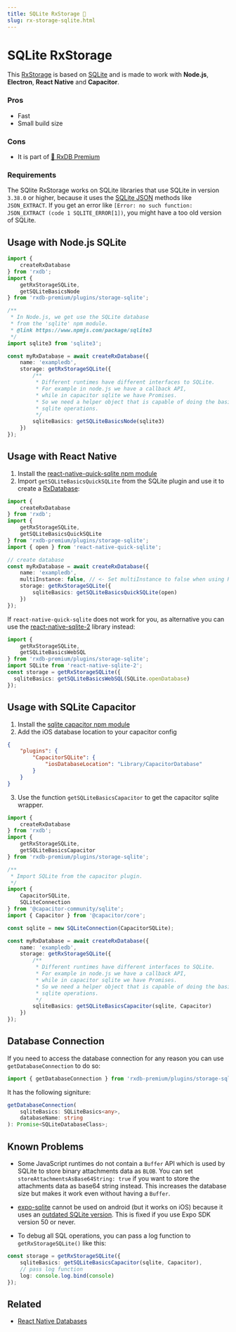```yaml
---
title: SQLite RxStorage 👑
slug: rx-storage-sqlite.html
---
```


# SQLite RxStorage

This [RxStorage](./rx-storage.md) is based on [SQLite](https://www.sqlite.org/index.html) and is made to work with **Node.js**, **Electron**, **React Native** and **Capacitor**.


### Pros

- Fast
- Small build size

### Cons

- It is part of [👑 RxDB Premium](/premium)

### Requirements

The SQlite RxStorage works on SQLite libraries that use SQLite in version `3.38.0` or higher, because it uses the [SQLite JSON](https://www.sqlite.org/json1.html) methods like `JSON_EXTRACT`. If you get an error like `[Error: no such function: JSON_EXTRACT (code 1 SQLITE_ERROR[1])`, you might have a too old version of SQLite.

## Usage with **Node.js SQLite**

```ts
import {
    createRxDatabase
} from 'rxdb';
import {
    getRxStorageSQLite,
    getSQLiteBasicsNode
} from 'rxdb-premium/plugins/storage-sqlite';

/**
 * In Node.js, we get use the SQLite database
 * from the 'sqlite' npm module.
 * @link https://www.npmjs.com/package/sqlite3
 */
import sqlite3 from 'sqlite3';

const myRxDatabase = await createRxDatabase({
    name: 'exampledb',
    storage: getRxStorageSQLite({
        /**
         * Different runtimes have different interfaces to SQLite.
         * For example in node.js we have a callback API,
         * while in capacitor sqlite we have Promises.
         * So we need a helper object that is capable of doing the basic
         * sqlite operations.
         */
        sqliteBasics: getSQLiteBasicsNode(sqlite3)
    })
});
```

## Usage with **React Native**

1. Install the [react-native-quick-sqlite npm module](https://www.npmjs.com/package/react-native-quick-sqlite)
2. Import `getSQLiteBasicsQuickSQLite` from the SQLite plugin and use it to create a [RxDatabase](./rx-database.md):

```ts
import {
    createRxDatabase
} from 'rxdb';
import {
    getRxStorageSQLite,
    getSQLiteBasicsQuickSQLite
} from 'rxdb-premium/plugins/storage-sqlite';
import { open } from 'react-native-quick-sqlite';

// create database
const myRxDatabase = await createRxDatabase({
    name: 'exampledb',
    multiInstance: false, // <- Set multiInstance to false when using RxDB in React Native
    storage: getRxStorageSQLite({
        sqliteBasics: getSQLiteBasicsQuickSQLite(open)
    })
});
```

If `react-native-quick-sqlite` does not work for you, as alternative you can use the [react-native-sqlite-2](https://www.npmjs.com/package/react-native-sqlite-2) library instead:

```ts
import {
    getRxStorageSQLite,
    getSQLiteBasicsWebSQL
} from 'rxdb-premium/plugins/storage-sqlite';
import SQLite from 'react-native-sqlite-2';
const storage = getRxStorageSQLite({
  sqliteBasics: getSQLiteBasicsWebSQL(SQLite.openDatabase)
});
```



## Usage with **SQLite Capacitor**

1. Install the [sqlite capacitor npm module](https://github.com/capacitor-community/sqlite)
2. Add the iOS database location to your capacitor config

```json
{
    "plugins": {
        "CapacitorSQLite": {
            "iosDatabaseLocation": "Library/CapacitorDatabase"
        }
    }
}
```

3. Use the function `getSQLiteBasicsCapacitor` to get the capacitor sqlite wrapper.


```ts
import {
    createRxDatabase
} from 'rxdb';
import {
    getRxStorageSQLite,
    getSQLiteBasicsCapacitor
} from 'rxdb-premium/plugins/storage-sqlite';

/**
 * Import SQLite from the capacitor plugin.
 */
import {
    CapacitorSQLite,
    SQLiteConnection
} from '@capacitor-community/sqlite';
import { Capacitor } from '@capacitor/core';

const sqlite = new SQLiteConnection(CapacitorSQLite);

const myRxDatabase = await createRxDatabase({
    name: 'exampledb',
    storage: getRxStorageSQLite({
        /**
         * Different runtimes have different interfaces to SQLite.
         * For example in node.js we have a callback API,
         * while in capacitor sqlite we have Promises.
         * So we need a helper object that is capable of doing the basic
         * sqlite operations.
         */
        sqliteBasics: getSQLiteBasicsCapacitor(sqlite, Capacitor)
    })
});
```

## Database Connection

If you need to access the database connection for any reason you can use `getDatabaseConnection` to do so:

```ts
import { getDatabaseConnection } from 'rxdb-premium/plugins/storage-sqlite'
```

It has the following signiture:

```ts
getDatabaseConnection(
    sqliteBasics: SQLiteBasics<any>,
    databaseName: string
): Promise<SQLiteDatabaseClass>;
```

## Known Problems

- Some JavaScript runtimes do not contain a `Buffer` API which is used by SQLite to store binary attachments data as `BLOB`. You can set `storeAttachmentsAsBase64String: true` if you want to store the attachments data as base64 string instead. This increases the database size but makes it work even without having a `Buffer`.

- [expo-sqlite](https://www.npmjs.com/package/expo-sqlite) cannot be used on android (but it works on iOS) because it uses an [outdated SQLite version](https://expo.canny.io/feature-requests/p/expo-sqlite-ship-newer-sqlite3-version-on-android). This is fixed if you use Expo SDK version 50 or never.

- To debug all SQL operations, you can pass a log function to `getRxStorageSQLite()` like this:
```ts
const storage = getRxStorageSQLite({
    sqliteBasics: getSQLiteBasicsCapacitor(sqlite, Capacitor),
    // pass log function
    log: console.log.bind(console)
});
```


## Related
- [React Native Databases](./react-native-database.md)
